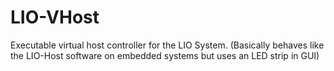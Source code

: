 # LIO-VHost

Executable virtual host controller for the LIO System. (Basically behaves like the LIO-Host software on embedded systems but uses an LED strip in GUI)
